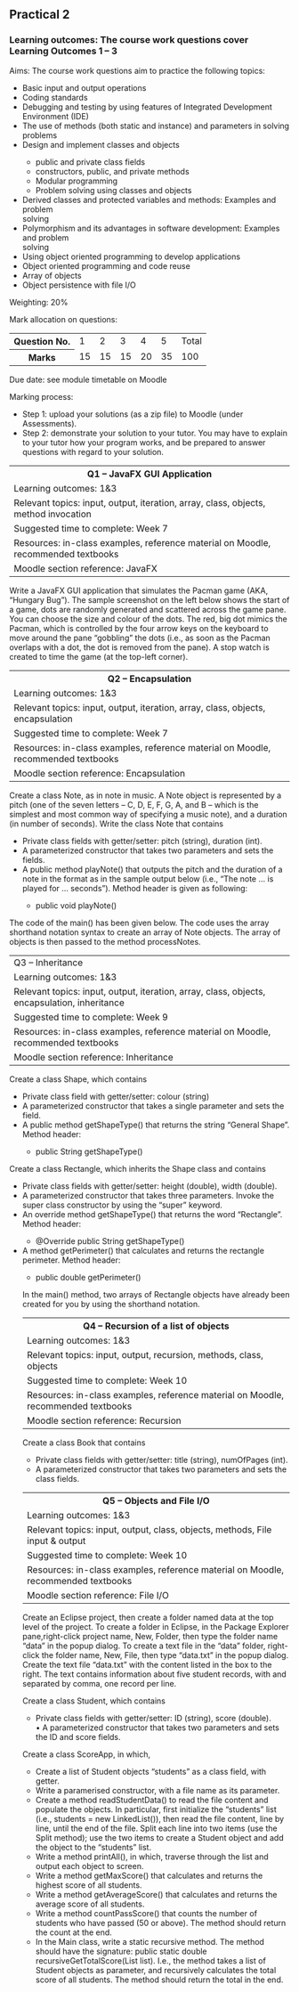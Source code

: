## Practical 2
<h3>Learning outcomes: The course work questions cover Learning Outcomes 1 – 3</h3>
<p>Aims: The course work questions aim to practice the following topics:</p>
<ul>
    <li>Basic input and output operations</li>
    <li>Coding standards</li>
    <li>Debugging and testing by using features of Integrated Development Environment
    (IDE)</li>
    <li>The use of methods (both static and instance) and parameters in solving problems</li>
    <li>Design and implement classes and objects</li>
        <ul>
            <li>public and private class fields</li>
            <li>constructors, public, and private methods</li>
            <li>Modular programming</li>
            <li>Problem solving using classes and objects</li>
        </ul>
    <li>Derived classes and protected variables and methods: Examples and problem</li>
    solving
    <li>Polymorphism and its advantages in software development: Examples and problem</li>
    solving
    <li>Using object oriented programming to develop applications</li>
    <li>Object oriented programming and code reuse</li>
    <li>Array of objects</li>
    <li>Object persistence with file I/O</li>
</ul>
<p>Weighting: 20%</p>
<p>Mark allocation on questions:</p>
<table>
    <tr>
        <th>Question No.</th>
        <td>1</td>
        <td>2</td>
        <td>3</td>
        <td>4</td>
        <td>5</td>
        <td>Total</td>
    </tr>
    <tr>
        <th>Marks</th>
        <td>15</td>
        <td>15</td>
        <td>15</td>
        <td>20</td>
        <td>35</td>
        <td>100</td>
    </tr>
</table>
<p>Due date: see module timetable on Moodle</p>
<p>Marking process:</p>
<ul>
    <li>Step 1: upload your solutions (as a zip file) to Moodle (under Assessments).</li>
    <li>Step 2: demonstrate your solution to your tutor. You may have to explain to your tutor how your program works, and be prepared to answer questions with regard to your solution.</li>
</uL>
<table>
    <tr>
        <th>Q1 – JavaFX GUI Application</th>
    </tr>
    <tr>
        <td>Learning outcomes: 1&3</td>
    </tr>
    <tr>
        <td>Relevant topics: input, output, iteration, array, class, objects, method invocation</td>
    </tr>
    <tr>
        <td>Suggested time to complete: Week 7</td>
    </tr>
    <tr>
        <td>Resources: in-class examples, reference material on Moodle, recommended textbooks</td>
    </tr>
    <tr>
        <td>Moodle section reference: JavaFX</td>
    </tr>
</table>
<p>Write a JavaFX GUI application that simulates the Pacman game (AKA, “Hungary Bug”). The sample screenshot on the left below shows the start of a game, dots are randomly generated and scattered across the game pane. You can choose the size and colour of the dots. The red, big dot mimics the Pacman, which is controlled by the four arrow keys on the keyboard to move around the pane “gobbling” the dots (i.e., as soon as the Pacman overlaps with a dot, the dot is removed from the pane). A stop watch is created to time the game (at the top-left corner).</p>
<table>
    <tr>
        <th>Q2 – Encapsulation</th>
    </tr>
    <tr>
        <td>Learning outcomes: 1&3</td>
    </tr>
    <tr>
        <td>Relevant topics: input, output, iteration, array, class, objects, encapsulation</td>
    </tr>
    <tr>
        <td>Suggested time to complete: Week 7</td>
    </tr>
    <tr>
        <td>Resources: in-class examples, reference material on Moodle, recommended textbooks</td>
    </tr>
    <tr>
        <td>Moodle section reference: Encapsulation</td>
    </tr>
</table>
<p>Create a class Note, as in note in music. A Note object is represented by a pitch (one of the seven letters – C, D, E, F, G, A, and B – which is the simplest and most common way of specifying a music note), and a duration (in number of seconds). Write the class Note that contains</p>
<ul>
    <li>Private class fields with getter/setter: pitch (string), duration (int).</li>
    <li>A parameterized constructor that takes two parameters and sets the fields.</li>
    <li>A public method playNote() that outputs the pitch and the duration of a note in the format as in the sample output below (i.e., “The note … is played for … seconds”). Method header is given as following:</li>
    <ul>
        <li>public void playNote()</li>
    </ul>
</ul>
<p>The code of the main() has been given below. The code uses the array shorthand notation syntax to create an array of Note objects. The array of objects is then passed to the method processNotes.</p>
<table>
    <tr>
        <td>Q3 – Inheritance</td>
    </tr>
    <tr>
        <td>Learning outcomes: 1&3</td>
    </tr>
    <tr>
        <td>Relevant topics: input, output, iteration, array, class, objects, encapsulation, inheritance
    </tr>
    <tr>
        <td>Suggested time to complete: Week 9</td>
    </tr>
    <tr>
        <td>Resources: in-class examples, reference material on Moodle, recommended textbooks</td>
    </tr>
    <tr>
        <td>Moodle section reference: Inheritance</td>
    </tr>
</table>
<p>Create a class Shape, which contains</p>
<uL>
    <li>Private class field with getter/setter: colour (string)</li>
    <li>A parameterized constructor that takes a single parameter and sets the field.</li>
    <li>A public method getShapeType() that returns the string “General Shape”. Method header:</li>
    <ul>
        <li>public String getShapeType()</li>
    </ul>
</uL>
<p>Create a class Rectangle, which inherits the Shape class and contains</p>
<ul>
    <li>Private class fields with getter/setter: height (double), width (double).</li>
    <li>A parameterized constructor that takes three parameters. Invoke the super class constructor by using the “super” keyword.</li>
    <li>An override method getShapeType() that returns the word “Rectangle”. Method header:</li>
    <ul>
        <li>@Override public String getShapeType()</li>
    </ul>
    <li>A method getPerimeter() that calculates and returns the rectangle perimeter. Method header:</li>
    <ul>
        <li>public double getPerimeter()</li>
    </ul>
<p>In the main() method, two arrays of Rectangle objects have already been created for you by using the shorthand notation.</p>
<table>
    <tr>
        <th>Q4 – Recursion of a list of objects</th>
    </tr>
    <tr>
        <td>Learning outcomes: 1&3</td>
    </tr>
    <tr>
        <td>Relevant topics: input, output, recursion, methods, class, objects</td>
    </tr>
    <tr>
        <td>Suggested time to complete: Week 10</td>
    </tr>
    <tr>
        <td>Resources: in-class examples, reference material on Moodle, recommended textbooks</td>
    </tr>
    <tr>
        <td>Moodle section reference: Recursion</td>
    </tr>
</table>
<p>Create a class Book that contains</p>
<ul>
    <li>Private class fields with getter/setter: title (string), numOfPages (int).</li>
    <li>A parameterized constructor that takes two parameters and sets the class fields.</li>
</uL>
<table>
    <tr>
        <tH>Q5 – Objects and File I/O</tH>
    </tr>
    <tr>
        <td>Learning outcomes: 1&3</td>
    </tr>
    <tr>
        <td>Relevant topics: input, output, class, objects, methods, File input & output</td>
    </tr>
    <tr>
        <td>Suggested time to complete: Week 10</td>
    </tr>
    <tr>
        <td>Resources: in-class examples, reference material on Moodle, recommended textbooks</td>
    </tr>
    <tr>
        <td>Moodle section reference: File I/O</td>
    </tr>
</table>
<p>Create an Eclipse project, then create a folder named data at the top level of the project. To create a folder in Eclipse, in the Package Explorer pane,right-click project name, New, Folder, then type the folder name “data” in the popup dialog. To create a text file in the “data” folder, right-click the folder name, New, File, then type “data.txt” in the popup dialog. Create the text file “data.txt” with the content listed in the box to the right. The text contains information about five student records, with <student_id> and <score> separated by comma, one record per line.</p>
<p>Create a class Student, which contains</p>
<ul>
    <li>Private class fields with getter/setter: ID (string), score (double).</li>
• A parameterized constructor that takes two parameters and sets the ID and score fields.
</ul>
<p>Create a class ScoreApp, in which,</p>
<ul>
    <li>Create a list of Student objects “students” as a class field, with getter.</li>
    <li>Write a paramerised constructor, with a file name as its parameter.</li>
    <li>Create a method readStudentData() to read the file content and populate the objects. In particular, first initialize the “students” list (i.e., students = new LinkedList<Student>()), then read the file content, line by line, until the end of the file. Split each line into two items (use the Split method); use the two items to create a Student object and add the object to the “students” list.</li>
    <li>Write a method printAll(), in which, traverse through the list and output each object to screen.</li>
    <li>Write a method getMaxScore() that calculates and returns the highest score of all students.</li>
    <li>Write a method getAverageScore() that calculates and returns the average score of all students.</li>
    <li>Write a method countPassScore() that counts the number of students who have passed (50 or above). The method should return the count at the end.</li>
    <li>In the Main class, write a static recursive method. The method should have the signature: public static double recursiveGetTotalScore(List<Student> list). I.e., the method takes a list of Student objects as parameter, and recursively calculates the total score of all students. The method should return the total in the end.</li>
</ul>